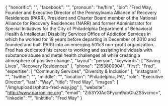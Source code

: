 {
  "honorific": "",
  "facebook": "",
  "pronoun": "he/him",
  "bio": "Fred Way, Founder and Executive Director of the Pennsylvania Alliance of Recovery Residences (PARR), President and Charter Board member of the National Alliance for Recovery Residences (NARR) and former Administrator for Special Initiatives for the City of Philadelphia Department of Behavioral Health & Intellectual Disability Services Office of Addiction Services in which he worked for 18 years before departing in December of 2010 and founded and built PARR into an emerging 501c3 non-profit organization. Fred has dedicated his career to working and assisting individuals with substance abuse and metal health challenges all while creating a atmosphere of positive change.",
  "layout": "person",
  "keywords": [
    "Saving Lives",
    "Recovery Residences"
  ],
  "phone": "2153800904",
  "first": "Fred",
  "expertise": [
    "Community Services",
    "Diversity & Inclusion"
  ],
  "instagram": "",
  "twitter": "",
  "middle": "",
  "location": "Philadelphia, PA",
  "role": "Executive Director",
  "last": "Way",
  "title": "Fred Way",
  "images": [
    "/img/uploads/photo-fred-way.jpg"
  ],
  "website": "http://www.parronline.org",
  "email": "Zi53YXlAcGFycm9ubGluZS5vcmc=",
  "linkedin": "",
  "linktitle": "Fred Way"
}